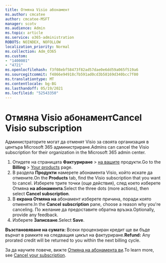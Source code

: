 ```yaml
---
title: Отмяна Visio абонамент
ms.author: cmcatee
author: cmcatee-MSFT
manager: scotv
ms.audience: Admin
ms.topic: article
ms.service: o365-administration
ROBOTS: NOINDEX, NOFOLLOW
localization_priority: Normal
ms.collection: Adm_O365
ms.custom:
- "1400001"
- "4721"
ms.openlocfilehash: f3f08ebf58473f82ad57dae0e6dd59a065f519a6
ms.sourcegitcommit: f4866e94918c7b591ad0cd3b58169d340bcc7f00
ms.translationtype: MT
ms.contentlocale: bg-BG
ms.lasthandoff: 05/19/2021
ms.locfileid: "52543350"
---
```

# <a name="cancel-visio-subscription"></a><span data-ttu-id="ec05d-102">Отмяна Visio абонамент</span><span class="sxs-lookup"><span data-stu-id="ec05d-102">Cancel Visio subscription</span></span>

<span data-ttu-id="ec05d-103">Администраторите могат да отменят Visio за своята организация в центъра Microsoft 365 администриране.</span><span class="sxs-lookup"><span data-stu-id="ec05d-103">Admins can cancel the Visio subscription for their organization in the Microsoft 365 admin center.</span></span>

1. <span data-ttu-id="ec05d-104">Отидете на страницата **Фактуриране** \> [на вашите](https://go.microsoft.com/fwlink/p/?linkid=842054) продукти.</span><span class="sxs-lookup"><span data-stu-id="ec05d-104">Go to the **Billing** \> [Your products](https://go.microsoft.com/fwlink/p/?linkid=842054) page.</span></span>
2. <span data-ttu-id="ec05d-105">В раздела **Продукти** намерете абонамента Visio, който искате да отмените.</span><span class="sxs-lookup"><span data-stu-id="ec05d-105">On the **Products** tab, find the Visio subscription that you want to cancel.</span></span> <span data-ttu-id="ec05d-106">Изберете трите точки (още действия), след което изберете Отмяна **на абонамента**.</span><span class="sxs-lookup"><span data-stu-id="ec05d-106">Select the three dots (more actions), then select **Cancel subscription**.</span></span>
3. <span data-ttu-id="ec05d-107">В **екрана Отмяна на** абонамент изберете причина, поради която отменяте.</span><span class="sxs-lookup"><span data-stu-id="ec05d-107">In the **Cancel subscription** pane, choose a reason why you're canceling.</span></span> <span data-ttu-id="ec05d-108">По желание да предоставите обратна връзка.</span><span class="sxs-lookup"><span data-stu-id="ec05d-108">Optionally, provide any feedback.</span></span>
4. <span data-ttu-id="ec05d-109">Изберете **Записване**.</span><span class="sxs-lookup"><span data-stu-id="ec05d-109">Select **Save**.</span></span>

<span data-ttu-id="ec05d-110">**Възстановяване на сумата:** Всеки процензиран кредит ще ви бъде върнат в рамките на следващия цикъл на фактуриране.</span><span class="sxs-lookup"><span data-stu-id="ec05d-110">**Refund:** Any prorated credit will be returned to you within the next billing cycle.</span></span>

<span data-ttu-id="ec05d-111">За да научите повече, вижте [Отмяна на абонамента ви](/microsoft-365/commerce/subscriptions/cancel-your-subscription).</span><span class="sxs-lookup"><span data-stu-id="ec05d-111">To learn more, see [Cancel your subscription](/microsoft-365/commerce/subscriptions/cancel-your-subscription).</span></span>